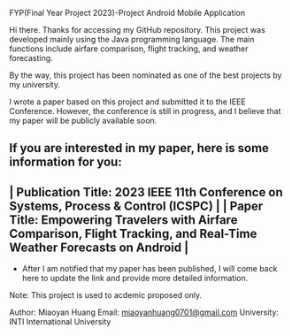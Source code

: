 FYP(Final Year Project 2023)-Project
Android Mobile Application

Hi there. Thanks for accessing my GitHub repository. This project was developed mainly using the Java programming language. The main functions include airfare comparison, flight tracking, and weather forecasting.

By the way, this project has been nominated as one of the best projects by my university.

I wrote a paper based on this project and submitted it to the IEEE Conference. However, the conference is still in progress, and I believe that my paper will be publicly available soon.

If you are interested in my paper, here is some information for you:
------------------------------------------------------------------------------------------------------------------------------
| Publication Title: 2023 IEEE 11th Conference on Systems, Process & Control (ICSPC)                                         |
| Paper Title: Empowering Travelers with Airfare Comparison, Flight Tracking, and Real-Time Weather Forecasts on Android     |
------------------------------------------------------------------------------------------------------------------------------
* After I am notified that my paper has been published, I will come back here to update the link and provide more detailed information.


Note: This project is used to acdemic proposed only.

Author: Miaoyan Huang
Email: miaoyanhuang0701@gmail.com
University: INTI International University

